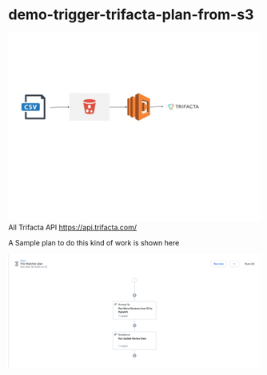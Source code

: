 # demo-trigger-trifacta-plan-from-s3

![image](Plan_parameter_with_Lambda_functions.jpg)
All Trifacta API https://api.trifacta.com/



A Sample plan to do this kind of work is shown here

![image](Plan_to_move_data.png)
